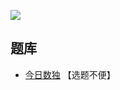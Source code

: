 ![](https://cn.sudoku.today/pic/02/xsumpartconsecutive/25495_350757.png)

## 题库
- [今日数独](https://cn.sudoku.today/g-hybrid-sudoku-consecutive-pairs-sum-frame/) 【选题不便】